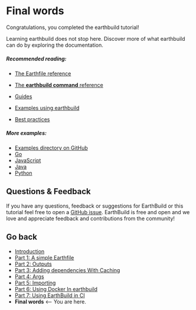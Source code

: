 # Final words

Congratulations, you completed the earthbuild tutorial! 

Learning earthbuild does not stop here. Discover more of what earthbuild can do by exploring the documentation.

##### Recommended reading:

* [The Earthfile reference](../earthfile/earthfile.md)
* [The **earthbuild command** reference](../earthbuild-command/earthbuild-command.md)
* [Guides](https://tinyurl.com/2p8cpnxv) <!-- should be ../earthfile/guides but gitbook produces a 404 link for this -->

* [Examples using earthbuild](../examples/examples.md)
* [Best practices](../guides/best-practices.md)

##### More examples:

* [Examples directory on GitHub](https://github.com/earthbuild/earthbuild/tree/main/examples)
* [Go](https://github.com/earthbuild/earthbuild/tree/main/examples/go)
* [JavaScript](https://github.com/earthbuild/earthbuild/tree/main/examples/js)
* [Java](https://github.com/earthbuild/earthbuild/tree/main/examples/java)
* [Python](https://github.com/earthbuild/earthbuild/tree/main/examples/python)

## Questions & Feedback

If you have any questions, feedback or suggestions for EarthBuild or this tutorial feel free to open a [GitHub issue](https://github.com/earthbuild/earthbuild/issues). EarthBuild is free and open and we love and appreciate feedback and contributions from the community!

## Go back

* [Introduction](./basics.md)
* [Part 1: A simple Earthfile](./part-1-a-simple-earthfile.md)
* [Part 2: Outputs](./part-2-outputs.md)
* [Part 3: Adding dependencies With Caching](./part-3-adding-dependencies-with-caching.md)
* [Part 4: Args](./part-4-args.md)
* [Part 5: Importing](./part-5-importing.md)
* [Part 6: Using Docker In earthbuild](./part-6-using-docker-with-earthbuild.md)
* [Part 7: Using EarthBuild in CI](./part-7-using-earthbuild-in-your-current-ci.md)
* **Final words** <-- You are here.
